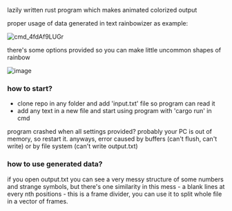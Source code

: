 lazily written rust program which makes animated colorized output

proper usage of data generated in text rainbowizer as example:

![cmd_4fdAf9LUGr](https://user-images.githubusercontent.com/19390500/183110609-b0323c00-660c-4780-b6af-f11a1cac0530.gif)

there's some options provided so you can make little uncommon shapes of rainbow

![image](https://user-images.githubusercontent.com/19390500/183110956-a8b73ae3-718e-403e-946f-b2ca9cc1aaf3.png)

### how to start?
- clone repo in any folder and add 'input.txt' file so program can read it
- add any text in a new file and start using program with 'cargo run' in cmd

program crashed when all settings provided? probably your PC is out of memory, so restart it. anyways, error caused by buffers (can't flush, can't write) or by file system (can't write output.txt)

### how to use generated data?

if you open output.txt you can see a very messy structure of some numbers and strange symbols, but there's one similarity in this mess - a blank lines at every nth positions - this is a frame divider, you can use it to split whole file in a vector of frames.
